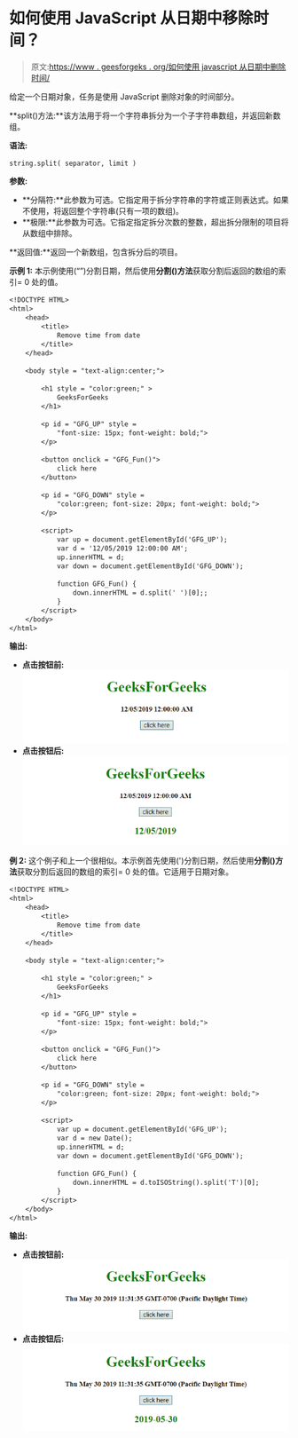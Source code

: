 # 如何使用 JavaScript 从日期中移除时间？

> 原文:[https://www . geesforgeks . org/如何使用 javascript 从日期中删除时间/](https://www.geeksforgeeks.org/how-to-remove-time-from-date-using-javascript/)

给定一个日期对象，任务是使用 JavaScript 删除对象的时间部分。

**split()方法:**该方法用于将一个字符串拆分为一个子字符串数组，并返回新数组。

**语法:**

```
string.split( separator, limit )
```

**参数:**

*   **分隔符:**此参数为可选。它指定用于拆分字符串的字符或正则表达式。如果不使用，将返回整个字符串(只有一项的数组)。
*   **极限:**此参数为可选。它指定指定拆分次数的整数，超出拆分限制的项目将从数组中排除。

**返回值:**返回一个新数组，包含拆分后的项目。

**示例 1:** 本示例使用(“”)分割日期，然后使用**分割()方法**获取分割后返回的数组的索引= 0 处的值。

```
<!DOCTYPE HTML> 
<html> 
    <head> 
        <title> 
            Remove time from date
        </title>     
    </head> 

    <body style = "text-align:center;">

        <h1 style = "color:green;" > 
            GeeksForGeeks 
        </h1>

        <p id = "GFG_UP" style = 
            "font-size: 15px; font-weight: bold;">
        </p>

        <button onclick = "GFG_Fun()">
            click here
        </button>

        <p id = "GFG_DOWN" style =
            "color:green; font-size: 20px; font-weight: bold;">
        </p>

        <script>
            var up = document.getElementById('GFG_UP');
            var d = '12/05/2019 12:00:00 AM';
            up.innerHTML = d;
            var down = document.getElementById('GFG_DOWN'); 

            function GFG_Fun() {
                down.innerHTML = d.split(' ')[0];;
            }
        </script> 
    </body> 
</html>                    
```

**输出:**

*   **点击按钮前:**
    ![](img/8d985683501162fde3e11551be67080a.png)
*   **点击按钮后:**
    ![](img/f2166486fc59c4fd7659487d55dcdd60.png)

**例 2:** 这个例子和上一个很相似。本示例首先使用(')分割日期，然后使用**分割()方法**获取分割后返回的数组的索引= 0 处的值。它适用于日期对象。

```
<!DOCTYPE HTML> 
<html> 
    <head> 
        <title> 
            Remove time from date
        </title>     
    </head> 

    <body style = "text-align:center;">

        <h1 style = "color:green;" > 
            GeeksForGeeks 
        </h1>

        <p id = "GFG_UP" style = 
            "font-size: 15px; font-weight: bold;">
        </p>

        <button onclick = "GFG_Fun()">
            click here
        </button>

        <p id = "GFG_DOWN" style = 
            "color:green; font-size: 20px; font-weight: bold;">
        </p>

        <script>
            var up = document.getElementById('GFG_UP');
            var d = new Date();
            up.innerHTML = d;
            var down = document.getElementById('GFG_DOWN'); 

            function GFG_Fun() {
                down.innerHTML = d.toISOString().split('T')[0];
            }
        </script> 
    </body> 
</html>                    
```

**输出:**

*   **点击按钮前:**
    ![](img/820f86797a9e3fc488d3df08fba0877c.png)
*   **点击按钮后:**
    ![](img/a83b609eeef4379bb85d25a597e8c7a4.png)